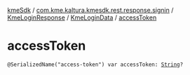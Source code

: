 [kmeSdk](../../../index.md) / [com.kme.kaltura.kmesdk.rest.response.signin](../../index.md) / [KmeLoginResponse](../index.md) / [KmeLoginData](index.md) / [accessToken](./access-token.md)

# accessToken

`@SerializedName("access-token") var accessToken: `[`String`](https://kotlinlang.org/api/latest/jvm/stdlib/kotlin/-string/index.html)`?`